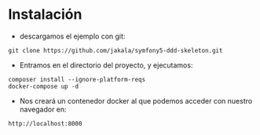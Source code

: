 # Instalación
- descargamos el ejemplo con git:
```
git clone https://github.com/jakala/symfony5-ddd-skeleton.git
```
- Entramos en el directorio del proyecto, y ejecutamos:
```
composer install --ignore-platform-reqs
docker-compose up -d
```
- Nos creará un contenedor docker al que podemos acceder con nuestro navegador en:
```
http://localhost:8000
```
